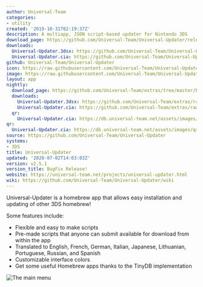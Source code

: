 ```yaml
---
author: Universal-Team
categories:
- utility
created: '2019-10-31T02:19:37Z'
description: A multiapp, JSON script-based updater for Nintendo 3DS
download_page: https://github.com/Universal-Team/Universal-Updater/releases/tag/v2.5.1
downloads:
  Universal-Updater.3dsx: https://github.com/Universal-Team/Universal-Updater/releases/download/v2.5.1/Universal-Updater.3dsx
  Universal-Updater.cia: https://github.com/Universal-Team/Universal-Updater/releases/download/v2.5.1/Universal-Updater.cia
github: Universal-Team/Universal-Updater
icon: https://raw.githubusercontent.com/Universal-Team/Universal-Updater/master/app/icon.png
image: https://raw.githubusercontent.com/Universal-Team/Universal-Updater/master/app/banner.png
layout: app
nightly:
  download_page: https://github.com/Universal-Team/extras/tree/master/builds/Universal-Updater
  downloads:
    Universal-Updater.3dsx: https://github.com/Universal-Team/extras/raw/master/builds/Universal-Updater/Universal-Updater.3dsx
    Universal-Updater.cia: https://github.com/Universal-Team/extras/raw/master/builds/Universal-Updater/Universal-Updater.cia
  qr:
    Universal-Updater.cia: https://db.universal-team.net/assets/images/qr/nightly/universal-updater.cia.png
qr:
  Universal-Updater.cia: https://db.universal-team.net/assets/images/qr/universal-updater.cia.png
source: https://github.com/Universal-Team/Universal-Updater
systems:
- 3DS
title: Universal-Updater
updated: '2020-07-02T14:03:03Z'
version: v2.5.1
version_title: BugFix Release!
website: https://universal-team.net/projects/universal-updater.html
wiki: https://github.com/Universal-Team/Universal-Updater/wiki
---
```

Universal-Updater is a homebrew app that allows easy installation and updating of other 3DS homebrew!

Some features include:
- Flexible and easy to make scripts
- Pre-made scripts that anyone can submit available for download from within the app
- Translated to English, French, German, Italian, Japanese, Lithuanian, Portuguese, Russian, and Spanish
- Customizable interface colors
- Get some useful Homebrew apps thanks to the TinyDB implementation

![The main menu](https://universal-team.net/images/universal-updater/mainMenu.png)